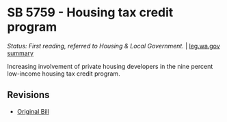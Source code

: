 # SB 5759 - Housing tax credit program
*Status: First reading, referred to Housing & Local Government.* | [leg.wa.gov summary](https://app.leg.wa.gov/billsummary?BillNumber=5759&Year=2021)

Increasing involvement of private housing developers in the nine percent low-income housing tax credit program.

## Revisions
* [Original Bill](1/)